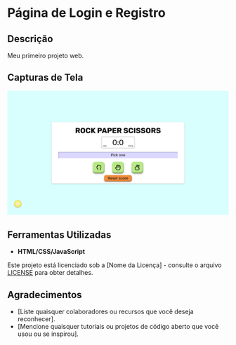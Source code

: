 # Página de Login e Registro

## Descrição

Meu primeiro projeto web.

## Capturas de Tela

![Captura de Tela 1](imgs/taina-arj.github.io_pedra-papel-tesoura_.png)


## Ferramentas Utilizadas

- **HTML/CSS/JavaScript**


Este projeto está licenciado sob a [Nome da Licença] - consulte o arquivo [LICENSE](LICENSE) para obter detalhes.

## Agradecimentos

- [Liste quaisquer colaboradores ou recursos que você deseja reconhecer].
- [Mencione quaisquer tutoriais ou projetos de código aberto que você usou ou se inspirou].
